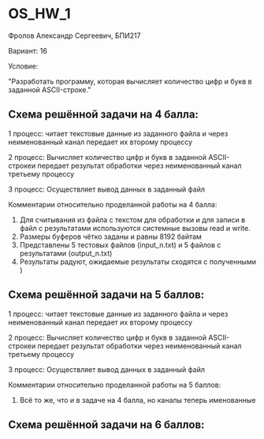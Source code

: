 # OS_HW_1

Фролов Александр Сергеевич, БПИ217

Вариант: 16

Условие: 

"Разработать программу, которая вычисляет количество цифр и букв в заданной ASCII-строке."

## Схема решённой задачи на 4 балла:

1 процесс: читает текстовые данные из заданного файла и через неименованный канал передает их второму процессу

2 процесс: Вычисляет количество цифр и букв в заданной ASCII-строкеи передает результат обработки через неименованный канал третьему процессу

3 процесс: Осуществляет вывод данных в заданный файл

Комментарии относительно проделанной работы на 4 балла: 

1) Для считывания из файла с текстом для обработки и для записи в файл с результатами используются системные вызовы read и write.
2) Размеры буферов чётко заданы и равны 8192 байтам
3) Представлены 5 тестовых файлов (input_n.txt) и 5 файлов с результатами (output_n.txt)
4) Результаты радуют, ожидаемые результаты сходятся с полученными ) 

## Схема решённой задачи на 5 баллов: 

1 процесс: читает текстовые данные из заданного файла и через неименованный канал передает их второму процессу

2 процесс: Вычисляет количество цифр и букв в заданной ASCII-строкеи передает результат обработки через неименованный канал третьему процессу

3 процесс: Осуществляет вывод данных в заданный файл

Комментарии относительно проделанной работы на 5 баллов:
1) Всё то же, что и в задаче на 4 балла, но каналы теперь именованные 

## Схема решённой задачи на 6 баллов: 
